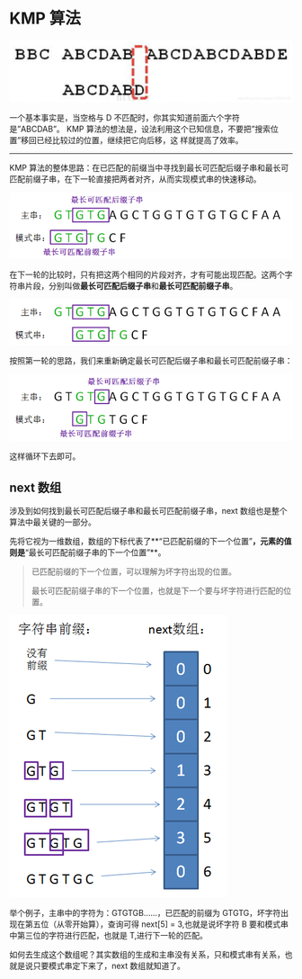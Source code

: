 # KMP 算法

![在这里插入图片描述](../myimage/20.png)

一个基本事实是，当空格与 D 不匹配时，你其实知道前面六个字符是”ABCDAB”。 KMP 算法的想法是，设法利用这个已知信息，不要把”搜索位置”移回已经比较过的位置，继续把它向后移，这 样就提高了效率。

---

KMP 算法的整体思路：在已匹配的前缀当中寻找到最长可匹配后缀子串和最长可匹配前缀子串，在下一轮直接把两者对齐，从而实现模式串的快速移动。

![img](../myimage/21.png)

在下一轮的比较时，只有把这两个相同的片段对齐，才有可能出现匹配。这两个字符串片段，分别叫做**最长可匹配后缀子串**和**最长可匹配前缀子串**。

![img](../myimage/22.png)

按照第一轮的思路，我们来重新确定最长可匹配后缀子串和最长可匹配前缀子串：

![img](../myimage/23.png)

这样循环下去即可。

## next 数组

涉及到如何找到最长可匹配后缀子串和最长可匹配前缀子串，next 数组也是整个算法中最关键的一部分。

先将它视为一维数组，数组的下标代表了**“已匹配前缀的下一个位置”**，元素的值则是**“最长可匹配前缀子串的下一个位置”**。

> 已匹配前缀的下一个位置，可以理解为坏字符出现的位置。
>
> 最长可匹配前缀子串的下一个位置，也就是下一个要与坏字符进行匹配的位置。

![img](../myimage/24.png)

举个例子，主串中的字符为：GTGTGB……，已匹配的前缀为 GTGTG，坏字符出现在第五位（从零开始算），查询可得 next[5] = 3,也就是说坏字符 B 要和模式串中第三位的字符进行匹配，也就是 T,进行下一轮的匹配。

如何去生成这个数组呢？其实数组的生成和主串没有关系，只和模式串有关系，也就是说只要模式串定下来了，next 数组就知道了。

















